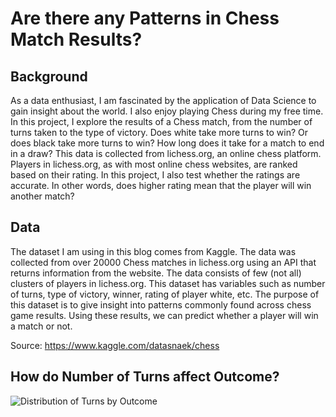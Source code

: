 # Are there any Patterns in Chess Match Results?

## Background

As a data enthusiast, I am fascinated by the application of Data Science to gain insight about the world. I also enjoy playing Chess during my free time. In this project, I explore the results of a Chess match, from the number of turns taken to the type of victory. Does white take more turns to win? Or does black take more turns to win? How long does it take for a match to end in a draw? This data is collected from lichess.org, an online chess platform. Players in lichess.org, as with most online chess websites, are ranked based on their rating. In this project, I also test whether the ratings are accurate. In other words, does higher rating mean that the player will win another match?

## Data

The dataset I am using in this blog comes from Kaggle. The data was collected from over 20000 Chess matches in lichess.org using an API that returns information from the website. The data consists of few (not all) clusters of players in lichess.org. This dataset has variables such as number of turns, type of victory, winner, rating of player white, etc. The purpose of this dataset is to give insight into patterns commonly found across chess game results. Using these results, we can predict whether a player will win a match or not. 

Source: https://www.kaggle.com/datasnaek/chess

## How do Number of Turns affect Outcome?
![Distribution of Turns by Outcome](https://user-images.githubusercontent.com/94267209/175302163-d339d811-b363-4fa5-ab41-e91c0200a41d.png)

